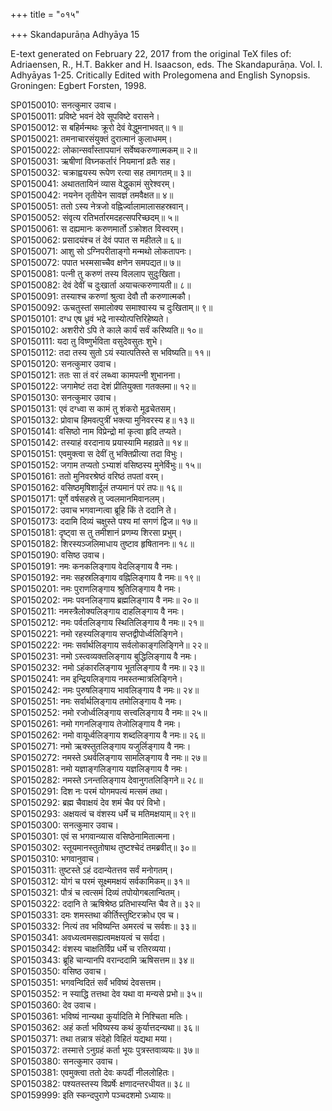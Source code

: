+++
title = "०१५"

+++
Skandapurāṇa Adhyāya 15

E-text generated on February 22, 2017 from the original TeX files of: Adriaensen, R., H.T. Bakker and H. Isaacson, eds. The Skandapurāṇa. Vol. I. Adhyāyas 1-25. Critically Edited with Prolegomena and English Synopsis. Groningen: Egbert Forsten, 1998.

SP0150010: सनत्कुमार उवाच।  
SP0150011: प्रविष्टे भवनं देवे सूपविष्टे वरासने।  
SP0150012: स बहिर्मन्मथः क्रूरो देवं वेद्धुमनाभवत्॥ १॥  
SP0150021: तमनाचारसंयुक्तं दुरात्मानं कुलाधमम्।  
SP0150022: लोकान्सर्वांस्तापयानं सर्वेष्वकरुणात्मकम्॥ २॥  
SP0150031: ऋषीणां विघ्नकर्तारं नियमानां व्रतैः सह।  
SP0150032: चक्राह्वयस्य रूपेण रत्या सह तमागतम्॥ ३॥  
SP0150041: अथाततायिनं व्यास वेद्धुकामं सुरेश्वरम्।  
SP0150042: नयनेन तृतीयेन सावज्ञं तमवैक्षत॥ ४॥  
SP0150051: ततो ऽस्य नेत्रजो वह्निर्ज्वालामालासहस्रवान्।  
SP0150052: संवृत्य रतिभर्तारमदहत्सपरिच्छदम्॥ ५॥  
SP0150061: स दह्यमानः करुणमार्तो ऽक्रोशत विस्वरम्।  
SP0150062: प्रसादयंश्च तं देवं पपात स महीतले॥ ६॥  
SP0150071: आशु सो ऽग्निपरीताङ्गो मन्मथो लोकतापनः।  
SP0150072: पपात भस्मसाच्चैव क्षणेन समपद्यत॥ ७॥  
SP0150081: पत्नी तु करुणं तस्य विललाप सुदुःखिता।  
SP0150082: देवं देवीं च दुःखार्ता अयाचत्करुणायती॥ ८॥  
SP0150091: तस्याश्च करुणां श्रुत्वा देवौ तौ करुणात्मकौ।  
SP0150092: ऊचतुस्तां समालोक्य समाश्वास्य च दुःखिताम्॥ ९॥  
SP0150101: दग्ध एष ध्रुवं भद्रे नास्योत्पत्तिरिहेष्यते।  
SP0150102: अशरीरो ऽपि ते काले कार्यं सर्वं करिष्यति॥ १०॥  
SP0150111: यदा तु विष्णुर्भविता वसुदेवसुतः शुभे।  
SP0150112: तदा तस्य सुतो ऽयं स्यात्पतिस्ते स भविष्यति॥ ११॥  
SP0150120: सनत्कुमार उवाच।  
SP0150121: ततः सा तं वरं लब्ध्वा कामपत्नी शुभानना।  
SP0150122: जगामेष्टं तदा देशं प्रीतियुक्ता गतक्लमा॥ १२॥  
SP0150130: सनत्कुमार उवाच।  
SP0150131: एवं दग्ध्वा स कामं तु शंकरो मूढचेतसम्।  
SP0150132: प्रोवाच हिमवत्पुत्रीं भक्त्या मुनिवरस्य ह॥ १३॥  
SP0150141: वसिष्ठो नाम विप्रेन्द्रो मां कृत्वा हृदि तप्यते।  
SP0150142: तस्याहं वरदानाय प्रयास्यामि महाव्रते॥ १४॥  
SP0150151: एवमुक्त्वा स देवीं तु भक्तिप्रीत्या तदा विभुः।  
SP0150152: जगाम तप्यतो ऽभ्याशं वसिष्ठस्य मुनेर्विभुः॥ १५॥  
SP0150161: ततो मुनिवरश्रेष्ठं वरिष्ठं तपतां वरम्।  
SP0150162: वसिष्ठमृषिशार्दूलं तप्यमानं परं तपः॥ १६॥  
SP0150171: पूर्णे वर्षसहस्रे तु ज्वलमानमिवानलम्।  
SP0150172: उवाच भगवान्गत्वा ब्रूहि किं ते ददानि ते।  
SP0150173: ददामि दिव्यं चक्षुस्ते पश्य मां सगणं द्विज॥ १७॥  
SP0150181: दृष्ट्वा स तु तमीशानं प्रणम्य शिरसा प्रभुम्।  
SP0150182: शिरस्यञ्जलिमाधाय तुष्टाव हृषिताननः॥ १८॥  
SP0150190: वसिष्ठ उवाच।  
SP0150191: नमः कनकलिङ्गाय वेदलिङ्गाय वै नमः।  
SP0150192: नमः सहस्रलिङ्गाय वह्निलिङ्गाय वै नमः॥ १९॥  
SP0150201: नमः पुराणलिङ्गाय श्रुतिलिङ्गाय वै नमः।  
SP0150202: नमः पवनलिङ्गाय ब्रह्मलिङ्गाय वै नमः॥ २०॥  
SP0150211: नमस्त्रैलोक्यलिङ्गाय दाहलिङ्गाय वै नमः।  
SP0150212: नमः पर्वतलिङ्गाय स्थितिलिङ्गाय वै नमः॥ २१॥  
SP0150221: नमो रहस्यलिङ्गाय सप्तद्वीपोर्ध्वलिङ्गिने।  
SP0150222: नमः सर्वार्थलिङ्गाय सर्वलोकाङ्गलिङ्गिने॥ २२॥  
SP0150231: नमो ऽस्त्वव्यक्तलिङ्गाय बुद्धिलिङ्गाय वै नमः।  
SP0150232: नमो ऽहंकारलिङ्गाय भूतलिङ्गाय वै नमः॥ २३॥  
SP0150241: नम इन्द्रियलिङ्गाय नमस्तन्मात्रलिङ्गिने।  
SP0150242: नमः पुरुषलिङ्गाय भावलिङ्गाय वै नमः॥ २४॥  
SP0150251: नमः सर्वार्थलिङ्गाय तमोलिङ्गाय वै नमः।  
SP0150252: नमो रजोर्ध्वलिङ्गाय सत्त्वलिङ्गाय वै नमः॥ २५॥  
SP0150261: नमो गगनलिङ्गाय तेजोलिङ्गाय वै नमः।  
SP0150262: नमो वायूर्ध्वलिङ्गाय शब्दलिङ्गाय वै नमः॥ २६॥  
SP0150271: नमो ऋक्स्तुतलिङ्गाय यजुर्लिङ्गाय वै नमः।  
SP0150272: नमस्ते ऽथर्वलिङ्गाय सामलिङ्गाय वै नमः॥ २७॥  
SP0150281: नमो यज्ञाङ्गलिङ्गाय यज्ञलिङ्गाय वै नमः।  
SP0150282: नमस्ते ऽनन्तलिङ्गाय देवानुगतलिङ्गिने॥ २८॥  
SP0150291: दिश नः परमं योगमपत्यं मत्समं तथा।  
SP0150292: ब्रह्म चैवाक्षयं देव शमं चैव परं विभो।  
SP0150293: अक्षयत्वं च वंशस्य धर्मे च मतिमक्षयाम्॥ २९॥  
SP0150300: सनत्कुमार उवाच।  
SP0150301: एवं स भगवान्व्यास वसिष्ठेनामितात्मना।  
SP0150302: स्तूयमानस्तुतोषाथ तुष्टश्चेदं तमब्रवीत्॥ ३०॥  
SP0150310: भगवानुवाच।  
SP0150311: तुष्टस्ते ऽहं ददान्येतत्तव सर्वं मनोगतम्।  
SP0150312: योगं च परमं सूक्ष्ममक्षयं सर्वकामिकम्॥ ३१॥  
SP0150321: पौत्रं च त्वत्समं दिव्यं तपोयोगबलान्वितम्।  
SP0150322: ददानि ते ऋषिश्रेष्ठ प्रतिभास्यन्ति चैव ते॥ ३२॥  
SP0150331: दमः शमस्तथा कीर्तिस्तुष्टिरक्रोध एव च।  
SP0150332: नित्यं तव भविष्यन्ति अमरत्वं च सर्वशः॥ ३३॥  
SP0150341: अवध्यत्वमसह्यत्वमक्षयत्वं च सर्वदा।  
SP0150342: वंशस्य चाक्षतिर्विप्र धर्मे च रतिरव्यया।  
SP0150343: ब्रूहि चान्यानपि वरान्ददामि ऋषिसत्तम॥ ३४॥  
SP0150350: वसिष्ठ उवाच।  
SP0150351: भगवन्विदितं सर्वं भविष्यं देवसत्तम।  
SP0150352: न स्याद्धि तत्तथा देव यथा वा मन्यसे प्रभो॥ ३५॥  
SP0150360: देव उवाच।  
SP0150361: भविष्यं नान्यथा कुर्यादिति मे निश्चिता मतिः।  
SP0150362: अहं कर्ता भविष्यस्य कथं कुर्यात्तदन्यथा॥ ३६॥  
SP0150371: तथा तन्नात्र संदेहो विहितं यद्यथा मया।  
SP0150372: तस्मात्ते ऽनुग्रहं कर्ता भूयः पुत्रस्तवाव्ययः॥ ३७॥  
SP0150380: सनत्कुमार उवाच।  
SP0150381: एवमुक्त्वा ततो देवः कपर्दी नीललोहितः।  
SP0150382: पश्यतस्तस्य विप्रर्षेः क्षणादन्तरधीयत॥ ३८॥  
SP0159999: इति स्कन्दपुराणे पञ्चदशमो ऽध्यायः॥  
